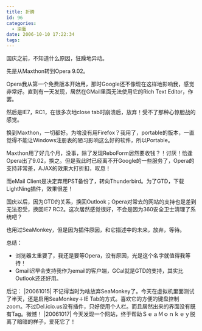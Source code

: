 ```yaml
---
title: 折腾
id: 96
categories:
  - 柒藝
date: 2006-10-10 17:22:34
tags:
---
```


国庆之前，不知道什么原因，狂躁地异动。

先是从Maxthon转到Opera 9.02。

Opera我从第一个免费版本开始用，那时Google还不像现在这样地影响我，感觉非常好。直到有一天发现，居然在GMail里面无法使用它的Rich Text Editor，作罢。

然后是IE7，RC1，在很多次地close tab时崩溃后，放弃！受不了那种心惊胆战的感觉。

换到Maxthon，一切都好。为啥没有用Firefox？我用了，portable的版本，一直觉得不能让Windows注册表的陋习影响这么好的软件，所以Portable。

Maxthon用了好几个月，没事，除了发现ReboForm居然要收钱？！讨厌！恰逢Opera出了9.02，换之。但是我此时已经离不开Google的一些服务了，Opera的支持非常差，AJAX的效果大打折扣，叹息！

而eMail Client是决定弃用PST备份了，转向Thunderbird。为了GTD，下载LightNing插件，效果很差！

国庆以后，因为GTD的关系，换回Outlook；Opera对常去的网站的支持也是差到无法忍受，换回IE7 RC2。这次居然感觉很好，不会是因为360安全卫士清理了系统吧？

也用过SeaMonkey，但是因为插件原因，和它描述中的未来，放弃，等待。

总结：

*   浏览器太重要了，我还是要等Opera，没有原因，光是这个名字就值得我等待！
*   Gmail迟早会支持我作为email的客户端，GCal就是GTD的支持，其实比Outlook还还好用。

后记：
|20061015| 不记得当时为啥放弃SeaMonkey了。今天在虚拟机里面测试了半天，还是启用SeaMonkey＋IE Tab的方式。喜欢它的方便的键盘控制zoom。不过Del.icio.us没有插件，只好使用个人栏。而且居然出来的界面没有既有Tag。微憾！
|20061017| 今天发现一个网站，终于帮助ＳｅａＭｏｎｋｅｙ脱离了暗暗的样子，爱死它了！
